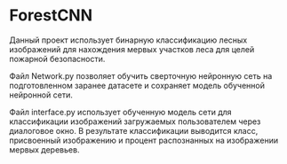 # ForestCNN
Данный проект использует бинарную классификацию лесных изображений для нахождения мервых участков леса для целей пожарной безопасности.

Файл Network.py позволяет обучить сверточную нейронную сеть на подготовленном заранее датасете и сохраняет модель обученной нейронной сети.

Файл interface.py использует обученную модель сети для классификации изображений загружаемых пользователем через диалоговое окно.
В результате классификации выводится класс, присвоенный изображению и процент распознанных на изображении мервых деревьев.
